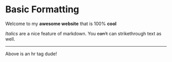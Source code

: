 # Basic Formatting

Welcome to my **awesome website** that is 100% **cool**

*Italics* are a nice feature of markdown. You ~~can't~~ can strikethrough text as well.

---

Above is an hr tag dude!

